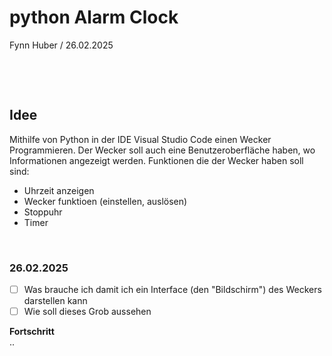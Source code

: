 # python Alarm Clock
Fynn Huber /
26.02.2025

&nbsp;

&nbsp;

## Idee
Mithilfe von Python in der IDE Visual Studio Code einen Wecker Programmieren. Der Wecker soll auch eine Benutzeroberfläche haben, wo Informationen angezeigt werden. Funktionen die der Wecker haben soll sind: 
- Uhrzeit anzeigen
- Wecker funktioen (einstellen, auslösen)
- Stoppuhr
- Timer

 &nbsp;

### 26.02.2025
  - [ ] Was brauche ich damit ich ein Interface (den "Bildschirm") des Weckers darstellen kann
  - [ ] Wie soll dieses Grob aussehen

**Fortschritt**            
..
